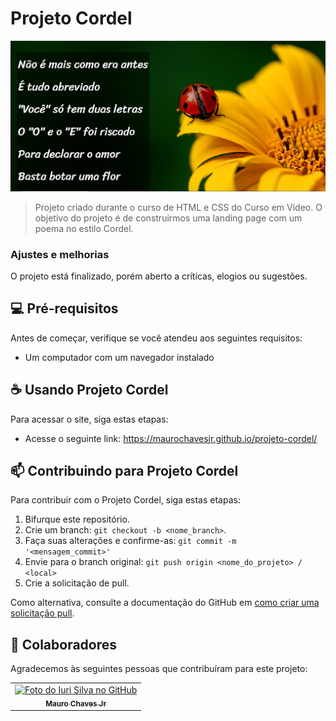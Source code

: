 # Projeto Cordel

<img src="Capturar.PNG" alt="Exemplo imagem">

> Projeto criado durante o curso de HTML e CSS do Curso em Vídeo. O objetivo do projeto é de construirmos uma landing page com um poema no estilo Cordel.

### Ajustes e melhorias

O projeto está finalizado, porém aberto a críticas, elogios ou sugestões.

## 💻 Pré-requisitos

Antes de começar, verifique se você atendeu aos seguintes requisitos:

- Um computador com um navegador instalado

## ☕ Usando Projeto Cordel

Para acessar o site, siga estas etapas:

- Acesse o seguinte link: https://maurochavesjr.github.io/projeto-cordel/


## 📫 Contribuindo para Projeto Cordel

Para contribuir com o Projeto Cordel, siga estas etapas:

1. Bifurque este repositório.
2. Crie um branch: `git checkout -b <nome_branch>`.
3. Faça suas alterações e confirme-as: `git commit -m '<mensagem_commit>'`
4. Envie para o branch original: `git push origin <nome_do_projeto> / <local>`
5. Crie a solicitação de pull.

Como alternativa, consulte a documentação do GitHub em [como criar uma solicitação pull](https://help.github.com/en/github/collaborating-with-issues-and-pull-requests/creating-a-pull-request).

## 🤝 Colaboradores

Agradecemos às seguintes pessoas que contribuíram para este projeto:

<table>
  <tr>
    <td align="center">
      <a href="#" title="defina o titulo do link">
        <img src="https://avatars.githubusercontent.com/u/138091054?v=4" width="100px;" alt="Foto do Iuri Silva no GitHub"/><br>
        <sub>
          <b>Mauro Chaves Jr</b>
        </sub>
      </a>
    </td>
  </tr>
</table>
